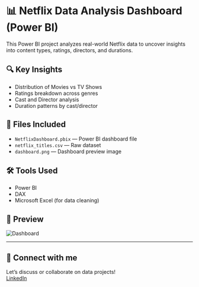 

# 📊 Netflix Data Analysis Dashboard (Power BI)

This Power BI project analyzes real-world Netflix data to uncover insights into content types, ratings, directors, and durations.

## 🔍 Key Insights
- Distribution of Movies vs TV Shows
- Ratings breakdown across genres
- Cast and Director analysis
- Duration patterns by cast/director

## 📁 Files Included
- `NetflixDashboard.pbix` — Power BI dashboard file
- `netflix_titles.csv` — Raw dataset
- `dashboard.png` — Dashboard preview image

## 🛠 Tools Used
- Power BI
- DAX
- Microsoft Excel (for data cleaning)

## 📸 Preview
![Dashboard](dashboard.png)

---

## 🔗 Connect with me
Let’s discuss or collaborate on data projects!  
[LinkedIn](https://www.linkedin.com/in/your-profile/)
